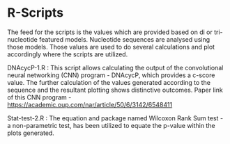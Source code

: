 # R-Scripts
The feed for the scripts is the values which are provided based on di or tri-nucleotide featured models. Nucleotide sequences are analysed using those models. Those values are used to do several calculations and plot accordingly where the scripts are utilized.

DNAcycP-1.R : This script allows calculating the output of the convolutional neural networking (CNN) program - DNAcycP, which provides a c-score value. The further calculation of the values generated according to the sequence and the resultant plotting shows distinctive outcomes. Paper link of this CNN program - https://academic.oup.com/nar/article/50/6/3142/6548411

Stat-test-2.R : The equation and package named Wilcoxon Rank Sum test - a non-parametric test, has been utilized to equate the p-value within the plots generated.
